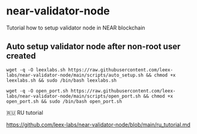 # near-validator-node
Tutorial how to setup validator node in NEAR blockchain
## Auto setup validator node after non-root user created
```
wget -q -O leexlabs.sh https://raw.githubusercontent.com/leex-labs/near-validator-node/main/scripts/auto_setup.sh && chmod +x leexlabs.sh && sudo /bin/bash leexlabs.sh
```
```shell
wget -q -O open_port.sh https://raw.githubusercontent.com/leex-labs/near-validator-node/main/scripts/open_port.sh && chmod +x open_port.sh && sudo /bin/bash open_port.sh

```

🇷🇺 RU tutorial

https://github.com/leex-labs/near-validator-node/blob/main/ru_tutorial.md

